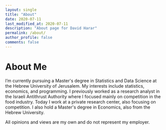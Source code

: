 ```yaml
---
layout: single
title: "About"
date: 2020-07-11
last_modified_at: 2020-07-11
description: "About page for David Harar"
permalink: /about/
author_profile: false
comments: false
---
```


# About Me

I’m currently pursuing a Master's degree in Statistics and Data Science at the Hebrew University of Jerusalem. My interests include statistics,  economics, and programming. I previously worked as a research analyst in the Israeli Antithrust Authority where I focused mainly on competition in the food industry. Today I work at a private research center, also focusing on competition.
I also hold a Master's degree in Economics, also from the Hebrew University.

All opinions and views are my own and do not represent my employer.
